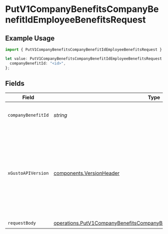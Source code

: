 # PutV1CompanyBenefitsCompanyBenefitIdEmployeeBenefitsRequest

## Example Usage

```typescript
import { PutV1CompanyBenefitsCompanyBenefitIdEmployeeBenefitsRequest } from "@gusto/embedded-api/models/operations/putv1companybenefitscompanybenefitidemployeebenefits.js";

let value: PutV1CompanyBenefitsCompanyBenefitIdEmployeeBenefitsRequest = {
  companyBenefitId: "<id>",
};
```

## Fields

| Field                                                                                                                                                                                                                        | Type                                                                                                                                                                                                                         | Required                                                                                                                                                                                                                     | Description                                                                                                                                                                                                                  |
| ---------------------------------------------------------------------------------------------------------------------------------------------------------------------------------------------------------------------------- | ---------------------------------------------------------------------------------------------------------------------------------------------------------------------------------------------------------------------------- | ---------------------------------------------------------------------------------------------------------------------------------------------------------------------------------------------------------------------------- | ---------------------------------------------------------------------------------------------------------------------------------------------------------------------------------------------------------------------------- |
| `companyBenefitId`                                                                                                                                                                                                           | *string*                                                                                                                                                                                                                     | :heavy_check_mark:                                                                                                                                                                                                           | The UUID of the company benefit                                                                                                                                                                                              |
| `xGustoAPIVersion`                                                                                                                                                                                                           | [components.VersionHeader](../../models/components/versionheader.md)                                                                                                                                                         | :heavy_minus_sign:                                                                                                                                                                                                           | Determines the date-based API version associated with your API call. If none is provided, your application's [minimum API version](https://docs.gusto.com/embedded-payroll/docs/api-versioning#minimum-api-version) is used. |
| `requestBody`                                                                                                                                                                                                                | [operations.PutV1CompanyBenefitsCompanyBenefitIdEmployeeBenefitsRequestBody](../../models/operations/putv1companybenefitscompanybenefitidemployeebenefitsrequestbody.md)                                                     | :heavy_check_mark:                                                                                                                                                                                                           | N/A                                                                                                                                                                                                                          |